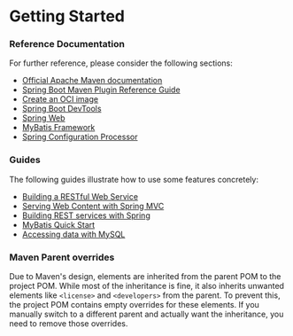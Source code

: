 # Getting Started

### Reference Documentation
For further reference, please consider the following sections:

* [Official Apache Maven documentation](https://maven.apache.org/guides/index.html)
* [Spring Boot Maven Plugin Reference Guide](https://docs.spring.io/spring-boot/3.4.6/maven-plugin)
* [Create an OCI image](https://docs.spring.io/spring-boot/3.4.6/maven-plugin/build-image.html)
* [Spring Boot DevTools](https://docs.spring.io/spring-boot/3.4.6/reference/using/devtools.html)
* [Spring Web](https://docs.spring.io/spring-boot/3.4.6/reference/web/servlet.html)
* [MyBatis Framework](https://mybatis.org/spring-boot-starter/mybatis-spring-boot-autoconfigure/)
* [Spring Configuration Processor](https://docs.spring.io/spring-boot/3.4.6/specification/configuration-metadata/annotation-processor.html)

### Guides
The following guides illustrate how to use some features concretely:

* [Building a RESTful Web Service](https://spring.io/guides/gs/rest-service/)
* [Serving Web Content with Spring MVC](https://spring.io/guides/gs/serving-web-content/)
* [Building REST services with Spring](https://spring.io/guides/tutorials/rest/)
* [MyBatis Quick Start](https://github.com/mybatis/spring-boot-starter/wiki/Quick-Start)
* [Accessing data with MySQL](https://spring.io/guides/gs/accessing-data-mysql/)

### Maven Parent overrides

Due to Maven's design, elements are inherited from the parent POM to the project POM.
While most of the inheritance is fine, it also inherits unwanted elements like `<license>` and `<developers>` from the parent.
To prevent this, the project POM contains empty overrides for these elements.
If you manually switch to a different parent and actually want the inheritance, you need to remove those overrides.

